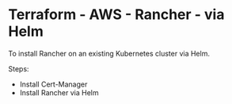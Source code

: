 # Terraform - AWS - Rancher - via Helm

To install Rancher on an existing Kubernetes cluster via Helm.

Steps:

- Install Cert-Manager
- Install Rancher via Helm
